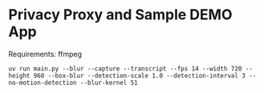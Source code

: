 # Privacy Proxy and Sample DEMO App

Requirements: ffmpeg

```
uv run main.py --blur --capture --transcript --fps 14 --width 720 --height 960 --box-blur --detection-scale 1.0 --detection-interval 3 --no-motion-detection --blur-kernel 51
```
